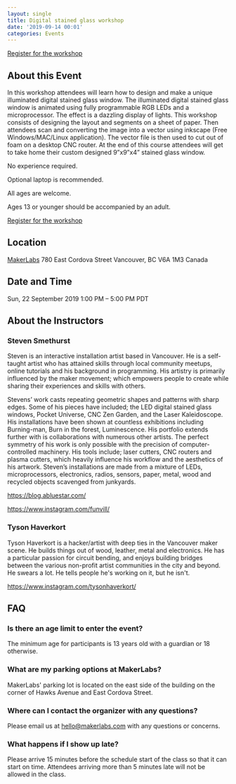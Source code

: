 ```yaml
---
layout: single
title: Digital stained glass workshop
date: '2019-09-14 00:01'
categories: Events
---
```


[Register for the workshop](https://www.eventbrite.ca/e/digital-stained-glass-window-workshop-tickets-72727153875)

## About this Event

In this workshop attendees will learn how to design and make a unique illuminated digital stained glass window. The illuminated digital stained glass window is animated using fully programmable RGB LEDs and a microprocessor. The effect is a dazzling display of lights. This workshop consists of designing the layout and segments on a sheet of paper. Then attendees scan and converting the image into a vector using inkscape (Free Windows/MAC/Linux application). The vector file is then used to cut out of foam on a desktop CNC router. At the end of this course attendees will get to take home their custom designed 9”x9”x4” stained glass window.

No experience required.

Optional laptop is recommended.

All ages are welcome.

Ages 13 or younger should be accompanied by an adult.

[Register for the workshop](https://www.eventbrite.ca/e/digital-stained-glass-window-workshop-tickets-72727153875)

## Location

[MakerLabs](https://www.makerlabs.com/)
780 East Cordova Street
Vancouver, BC V6A 1M3
Canada

## Date and Time

Sun, 22 September 2019
1:00 PM – 5:00 PM PDT



## About the Instructors

### Steven Smethurst

Steven is an interactive installation artist based in Vancouver. He is a self-taught artist who has attained skills through local community meetups, online tutorials and his background in programming. His artistry is primarily influenced by the maker movement; which empowers people to create while sharing their experiences and skills with others.

Stevens’ work casts repeating geometric shapes and patterns with sharp edges. Some of his pieces have included; the LED digital stained glass windows, Pocket Universe, CNC Zen Garden, and the Laser Kaleidoscope. His installations have been shown at countless exhibitions including Burning-man, Burn in the forest, Luminescence. His portfolio extends further with is collaborations with numerous other artists. The perfect symmetry of his work is only possible with the precision of computer-controlled machinery. His tools include; laser cutters, CNC routers and plasma cutters, which heavily influence his workflow and the aesthetics of his artwork. Steven’s installations are made from a mixture of LEDs, microprocessors, electronics, radios, sensors, paper, metal, wood and recycled objects scavenged from junkyards.

https://blog.abluestar.com/

https://www.instagram.com/funvill/

### Tyson Haverkort

Tyson Haverkort is a hacker/artist with deep ties in the Vancouver maker scene. He builds things out of wood, leather, metal and electronics. He has a particular passion for circuit bending, and enjoys building bridges between the various non-profit artist communities in the city and beyond. He swears a lot. He tells people he's working on it, but he isn't.

https://www.instagram.com/tysonhaverkort/

## FAQ

### Is there an age limit to enter the event?

The minimum age for participants is 13 years old with a guardian or 18 otherwise.

### What are my parking options at MakerLabs?

MakerLabs' parking lot is located on the east side of the building on the corner of Hawks Avenue and East Cordova Street.

### Where can I contact the organizer with any questions?

Please email us at hello@makerlabs.com with any questions or concerns.

### What happens if I show up late?

Please arrive 15 minutes before the schedule start of the class so that it can start on time. Attendees arriving more than 5 minutes late will not be allowed in the class.

